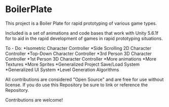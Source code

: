 # BoilerPlate
This project is a Boiler Plate for rapid prototyping of various game types.

Included is a set of animations and code bases that work with Unity 5.6.1f for to aid in the rapid development of games in rapid prototyping situations.

To - Do:
*Isometric Character Controller
*Side Scrolling 2D Character Controller
*Top-Down Character Controller
*3rd Person 3D Character Controller
*1st Person 3D Character Controller
*More animations
*More Textures
*More Sprites
*Generalized Project Save/Load System
*Generalized UI System
*Level Generation Algorithms  

All contributions are considered "Open Source" and are free for use without license. If you do use this Repository be sure to link or reference the Repository.

Contributions are welcome!
